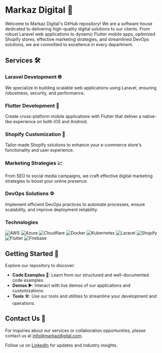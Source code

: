 # Markaz Digital 🚀

Welcome to Markaz Digital's GitHub repository! We are a software house dedicated to delivering high-quality digital solutions to our clients. From robust Laravel web applications to dynamic Flutter mobile apps, optimized Shopify stores, effective marketing strategies, and streamlined DevOps solutions, we are committed to excellence in every department.

## Services 🛠️

### Laravel Development 🌐
We specialize in building scalable web applications using Laravel, ensuring robustness, security, and performance.

### Flutter Development 📱
Create cross-platform mobile applications with Flutter that deliver a native-like experience on both iOS and Android.

### Shopify Customization 🛒
Tailor-made Shopify solutions to enhance your e-commerce store's functionality and user experience.

### Marketing Strategies 📈
From SEO to social media campaigns, we craft effective digital marketing strategies to boost your online presence.

### DevOps Solutions ⚙️
Implement efficient DevOps practices to automate processes, ensure scalability, and improve deployment reliability.

### Technologies

![AWS](https://img.shields.io/badge/Amazon_AWS-FF9900?style=for-the-badge&logo=amazon-aws&logoColor=white)
![Azure](https://img.shields.io/badge/azure-%230072C6.svg?style=for-the-badge&logo=microsoftazure&logoColor=white)
![Cloudflare](https://img.shields.io/badge/Cloudflare-F38020?style=for-the-badge&logo=Cloudflare&logoColor=white)
![Docker](https://img.shields.io/badge/-Docker-2496ED?style=for-the-badge&logo=docker&logoColor=white)
![Kubernetes](https://img.shields.io/badge/-Kubernetes-326CE5?style=for-the-badge&logo=kubernetes&logoColor=white)
![Laravel](https://img.shields.io/badge/Laravel-FF2D20?style=for-the-badge&logo=laravel&logoColor=white)
![Shopify](https://img.shields.io/badge/Shopify-7AB55C?style=for-the-badge&logo=shopify&logoColor=white)
![Flutter](https://img.shields.io/badge/Flutter-02569B?style=for-the-badge&logo=flutter&logoColor=white)
![Firebase](https://img.shields.io/badge/firebase-%23039BE5.svg?style=for-the-badge&logo=firebase)

## Getting Started 🚀

Explore our repository to discover:

- **Code Examples** 📝: Learn from our structured and well-documented code examples.
- **Demos** ▶️: Interact with live demos of our applications and customizations.
- **Tools** 🛠️: Use our tools and utilities to streamline your development and operations.

## Contact Us 📧

For inquiries about our services or collaboration opportunities, please contact us at [info@markazdigital.com](mailto:info@markazdigital.com).

Follow us on [LinkedIn](https://www.linkedin.com/markazdigital) for updates and industry insights.
